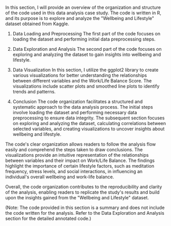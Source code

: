 In this section, I will provide an overview of the organization and structure of the code used in this data analysis case study. The code is written in R, and its purpose is to explore and analyze the "Wellbeing and Lifestyle" dataset obtained from Kaggle.

1. Data Loading and Preprocessing
The first part of the code focuses on loading the dataset and performing initial data preprocessing steps.

2. Data Exploration and Analysis
The second part of the code focuses on exploring and analyzing the dataset to gain insights into wellbeing and lifestyle.

3. Data Visualization
In this section, I utilize the ggplot2 library to create various visualizations for better understanding the relationships between different variables and the Work/Life Balance Score. The visualizations include scatter plots and smoothed line plots to identify trends and patterns.


4. Conclusion
The code organization facilitates a structured and systematic approach to the data analysis process. The initial steps involve loading the dataset and performing necessary data preprocessing to ensure data integrity. The subsequent section focuses on exploring and analyzing the dataset, calculating correlations between selected variables, and creating visualizations to uncover insights about wellbeing and lifestyle.

The code's clear organization allows readers to follow the analysis flow easily and comprehend the steps taken to draw conclusions. The visualizations provide an intuitive representation of the relationships between variables and their impact on Work/Life Balance. The findings highlight the importance of certain lifestyle factors, such as meditation frequency, stress levels, and social interactions, in influencing an individual's overall wellbeing and work-life balance.

Overall, the code organization contributes to the reproducibility and clarity of the analysis, enabling readers to replicate the study's results and build upon the insights gained from the "Wellbeing and Lifestyle" dataset.

(Note: The code provided in this section is a summary and does not include the code written for the analysis. Refer to the Data Exploration and Analysis section for the detailed annotated code.)
